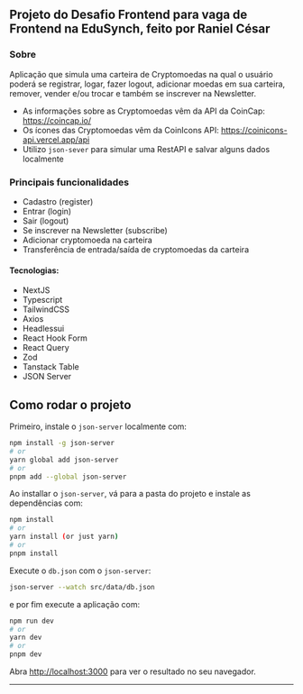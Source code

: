## Projeto do Desafio Frontend para vaga de Frontend na EduSynch, feito por Raniel César

### Sobre

Aplicação que simula uma carteira de Cryptomoedas na qual o usuário poderá se registrar, logar, fazer logout,
adicionar moedas em sua carteira, remover, vender e/ou trocar e também se inscrever na Newsletter.

- As informações sobre as Cryptomoedas vêm da API da CoinCap: https://coincap.io/
- Os ícones das Cryptomoedas vêm da CoinIcons API: https://coinicons-api.vercel.app/api
- Utilizo `json-sever` para simular uma RestAPI e salvar alguns dados localmente

### Principais funcionalidades

- Cadastro (register)
- Entrar (login)
- Sair (logout)
- Se inscrever na Newsletter (subscribe)
- Adicionar cryptomoeda na carteira
- Transferência de entrada/saída de cryptomoedas da carteira

#### Tecnologias:

- NextJS
- Typescript
- TailwindCSS
- Axios
- Headlessui
- React Hook Form
- React Query
- Zod
- Tanstack Table
- JSON Server

## Como rodar o projeto

Primeiro, instale o `json-server` localmente com:

```bash
npm install -g json-server
# or
yarn global add json-server
# or
pnpm add --global json-server
```

Ao installar o `json-server`, vá para a pasta do projeto e instale as dependências com:

```bash
npm install
# or
yarn install (or just yarn)
# or
pnpm install
```

Execute o `db.json` com o `json-server`:

```bash
json-server --watch src/data/db.json
```

e por fim execute a aplicação com:

```bash
npm run dev
# or
yarn dev
# or
pnpm dev
```

Abra [http://localhost:3000](http://localhost:3000) para ver o resultado no seu navegador.

---
